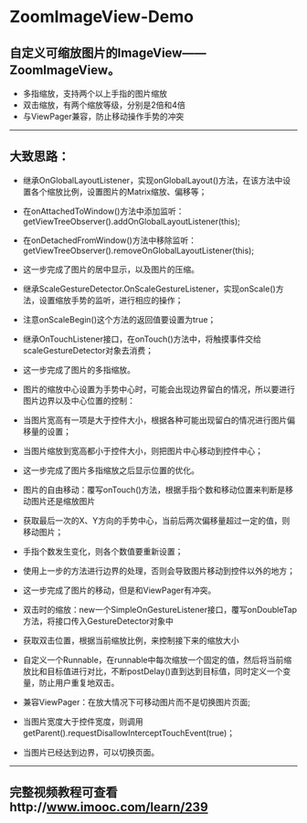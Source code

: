 # ZoomImageView-Demo

## 自定义可缩放图片的ImageView——ZoomImageView。
- 多指缩放，支持两个以上手指的图片缩放
- 双击缩放，有两个缩放等级，分别是2倍和4倍
- 与ViewPager兼容，防止移动操作手势的冲突

------

## 大致思路：
- 继承OnGlobalLayoutListener，实现onGlobalLayout()方法，在该方法中设置各个缩放比例，设置图片的Matrix缩放、偏移等；
 - 在onAttachedToWindow()方法中添加监听：getViewTreeObserver().addOnGlobalLayoutListener(this);
 - 在onDetachedFromWindow()方法中移除监听：getViewTreeObserver().removeOnGlobalLayoutListener(this);
 - 这一步完成了图片的居中显示，以及图片的压缩。

- 继承ScaleGestureDetector.OnScaleGestureListener，实现onScale()方法，设置缩放手势的监听，进行相应的操作；
 - 注意onScaleBegin()这个方法的返回值要设置为true；
 - 继承OnTouchListener接口，在onTouch()方法中，将触摸事件交给scaleGestureDetector对象去消费；
 - 这一步完成了图片的多指缩放。

- 图片的缩放中心设置为手势中心时，可能会出现边界留白的情况，所以要进行图片边界以及中心位置的控制：
 - 当图片宽高有一项是大于控件大小，根据各种可能出现留白的情况进行图片偏移量的设置；
 - 当图片缩放到宽高都小于控件大小，则把图片中心移动到控件中心；
 - 这一步完成了图片多指缩放之后显示位置的优化。

- 图片的自由移动：覆写onTouch()方法，根据手指个数和移动位置来判断是移动图片还是缩放图片
 - 获取最后一次的X、Y方向的手势中心，当前后两次偏移量超过一定的值，则移动图片；
 - 手指个数发生变化，则各个数值要重新设置；
 - 使用上一步的方法进行边界的处理，否则会导致图片移动到控件以外的地方；
 - 这一步完成了图片的移动，但是和ViewPager有冲突。
	
- 双击时的缩放：new一个SimpleOnGestureListener接口，覆写onDoubleTap方法，将接口传入GestureDetector对象中
 - 获取双击位置，根据当前缩放比例，来控制接下来的缩放大小
 - 自定义一个Runnable，在runnable中每次缩放一个固定的值，然后将当前缩放比和目标值进行对比，不断postDelay()直到达到目标值，同时定义一个变量，防止用户重复地双击。

- 兼容ViewPager：在放大情况下可移动图片而不是切换图片页面;
 - 当图片宽度大于控件宽度，则调用getParent().requestDisallowInterceptTouchEvent(true)；
 - 当图片已经达到边界，可以切换页面。
 
 -----
 
 ## 完整视频教程可查看http://www.imooc.com/learn/239
